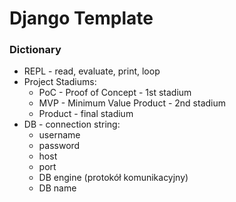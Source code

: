 # Django Template

### Dictionary
- REPL - read, evaluate, print, loop
- Project Stadiums:
  - PoC - Proof of Concept - 1st stadium
  - MVP - Minimum Value Product - 2nd stadium
  - Product - final stadium
- DB - connection string:
  - username 
  - password 
  - host 
  - port 
  - DB engine (protokół komunikacyjny) 
  - DB name 